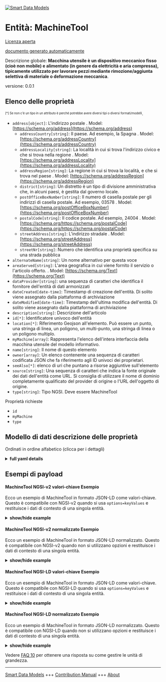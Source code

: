 <!-- 10-Header -->  
[![Smart Data Models](https://smartdatamodels.org/wp-content/uploads/2022/01/SmartDataModels_logo.png "Logo")](https://smartdatamodels.org)  
Entità: MachineTool  
===================<!-- /10-Header -->  
<!-- 15-License -->  
[Licenza aperta](https://github.com/smart-data-models//dataModel.OPCUA/blob/master/MachineTool/LICENSE.md)  
[documento generato automaticamente](https://docs.google.com/presentation/d/e/2PACX-1vTs-Ng5dIAwkg91oTTUdt8ua7woBXhPnwavZ0FxgR8BsAI_Ek3C5q97Nd94HS8KhP-r_quD4H0fgyt3/pub?start=false&loop=false&delayms=3000#slide=id.gb715ace035_0_60)  
<!-- /15-License -->  
<!-- 20-Description -->  
Descrizione globale: **Macchina utensile è un dispositivo meccanico fisso (cioè non mobile) e alimentato (in genere da elettricità e aria compressa), tipicamente utilizzato per lavorare pezzi mediante rimozione/aggiunta selettiva di materiale o deformazione meccanica**.  
versione: 0.0.1  
<!-- /20-Description -->  
<!-- 30-PropertiesList -->  

## Elenco delle proprietà  

<sup><sub>[*] Se non c'è un tipo in un attributo è perché potrebbe avere diversi tipi o diversi formati/modelli</sub></sup>.  
- `address[object]`: L'indirizzo postale  . Model: [https://schema.org/address](https://schema.org/address)	- `addressCountry[string]`: Il paese. Ad esempio, la Spagna  . Model: [https://schema.org/addressCountry](https://schema.org/addressCountry)  
	- `addressLocality[string]`: La località in cui si trova l'indirizzo civico e che si trova nella regione  . Model: [https://schema.org/addressLocality](https://schema.org/addressLocality)  
	- `addressRegion[string]`: La regione in cui si trova la località, e che si trova nel paese  . Model: [https://schema.org/addressRegion](https://schema.org/addressRegion)  
	- `district[string]`: Un distretto è un tipo di divisione amministrativa che, in alcuni paesi, è gestita dal governo locale.    
	- `postOfficeBoxNumber[string]`: Il numero di casella postale per gli indirizzi di casella postale. Ad esempio, 03578  . Model: [https://schema.org/postOfficeBoxNumber](https://schema.org/postOfficeBoxNumber)  
	- `postalCode[string]`: Il codice postale. Ad esempio, 24004  . Model: [https://schema.org/https://schema.org/postalCode](https://schema.org/https://schema.org/postalCode)  
	- `streetAddress[string]`: L'indirizzo stradale  . Model: [https://schema.org/streetAddress](https://schema.org/streetAddress)  
	- `streetNr[string]`: Numero che identifica una proprietà specifica su una strada pubblica    
- `alternateName[string]`: Un nome alternativo per questa voce  - `areaServed[string]`: L'area geografica in cui viene fornito il servizio o l'articolo offerto.  . Model: [https://schema.org/Text](https://schema.org/Text)- `dataProvider[string]`: una sequenza di caratteri che identifica il fornitore dell'entità di dati armonizzati  - `dateCreated[date-time]`: Timestamp di creazione dell'entità. Di solito viene assegnato dalla piattaforma di archiviazione  - `dateModified[date-time]`: Timestamp dell'ultima modifica dell'entità. Di solito viene assegnato dalla piattaforma di archiviazione  - `description[string]`: Descrizione dell'articolo  - `id[*]`: Identificatore univoco dell'entità  - `location[*]`: Riferimento Geojson all'elemento. Può essere un punto, una stringa di linea, un poligono, un multi-punto, una stringa di linea o un poligono multiplo.  - `myMachine[array]`: Rappresenta l'elenco dell'intera interfaccia della macchina utensile del modello informativo.  - `name[string]`: Il nome di questo elemento  - `owner[array]`: Un elenco contenente una sequenza di caratteri codificata JSON che fa riferimento agli ID univoci dei proprietari.  - `seeAlso[*]`: elenco di uri che puntano a risorse aggiuntive sull'elemento  - `source[string]`: Una sequenza di caratteri che indica la fonte originale dei dati dell'entità come URL. Si consiglia di utilizzare il nome di dominio completamente qualificato del provider di origine o l'URL dell'oggetto di origine.  - `type[string]`: Tipo NGSI. Deve essere MachineTool  <!-- /30-PropertiesList -->  
<!-- 35-RequiredProperties -->  
Proprietà richieste  
- `id`  - `myMachine`  - `type`  <!-- /35-RequiredProperties -->  
<!-- 40-NotesYaml -->  
<!-- /40-NotesYaml -->  
<!-- 50-DataModelHeader -->  
## Modello di dati descrizione delle proprietà  
Ordinati in ordine alfabetico (clicca per i dettagli)  
<!-- /50-DataModelHeader -->  
<!-- 60-ModelYaml -->  
<details><summary><strong>full yaml details</strong></summary>    
```yaml  
MachineTool:    
  description: 'MachineTool is a mechanical device which is fixed (i.e. not mobile) and powered (typically by electricity and compressed air), typically used to process workpieces by selective removal/addition of material or mechanical deformation'    
  properties:    
    address:    
      description: The mailing address    
      properties:    
        addressCountry:    
          description: 'The country. For example, Spain'    
          type: string    
          x-ngsi:    
            model: https://schema.org/addressCountry    
            type: Property    
        addressLocality:    
          description: 'The locality in which the street address is, and which is in the region'    
          type: string    
          x-ngsi:    
            model: https://schema.org/addressLocality    
            type: Property    
        addressRegion:    
          description: 'The region in which the locality is, and which is in the country'    
          type: string    
          x-ngsi:    
            model: https://schema.org/addressRegion    
            type: Property    
        district:    
          description: 'A district is a type of administrative division that, in some countries, is managed by the local government'    
          type: string    
          x-ngsi:    
            type: Property    
        postOfficeBoxNumber:    
          description: 'The post office box number for PO box addresses. For example, 03578'    
          type: string    
          x-ngsi:    
            model: https://schema.org/postOfficeBoxNumber    
            type: Property    
        postalCode:    
          description: 'The postal code. For example, 24004'    
          type: string    
          x-ngsi:    
            model: https://schema.org/https://schema.org/postalCode    
            type: Property    
        streetAddress:    
          description: The street address    
          type: string    
          x-ngsi:    
            model: https://schema.org/streetAddress    
            type: Property    
        streetNr:    
          description: Number identifying a specific property on a public street    
          type: string    
          x-ngsi:    
            type: Property    
      type: object    
      x-ngsi:    
        model: https://schema.org/address    
        type: Property    
    alternateName:    
      description: An alternative name for this item    
      type: string    
      x-ngsi:    
        type: Property    
    areaServed:    
      description: The geographic area where a service or offered item is provided    
      type: string    
      x-ngsi:    
        model: https://schema.org/Text    
        type: Property    
    dataProvider:    
      description: A sequence of characters identifying the provider of the harmonised data entity    
      type: string    
      x-ngsi:    
        type: Property    
    dateCreated:    
      description: Entity creation timestamp. This will usually be allocated by the storage platform    
      format: date-time    
      type: string    
      x-ngsi:    
        type: Property    
    dateModified:    
      description: Timestamp of the last modification of the entity. This will usually be allocated by the storage platform    
      format: date-time    
      type: string    
      x-ngsi:    
        type: Property    
    description:    
      description: A description of this item    
      type: string    
      x-ngsi:    
        type: Property    
    id:    
      anyOf:    
        - description: Identifier format of any NGSI entity    
          maxLength: 256    
          minLength: 1    
          pattern: ^[\w\-\.\{\}\$\+\*\[\]`|~^@!,:\\]+$    
          type: string    
          x-ngsi:    
            type: Property    
        - description: Identifier format of any NGSI entity    
          format: uri    
          type: string    
          x-ngsi:    
            type: Property    
      description: Unique identifier of the entity    
      x-ngsi:    
        type: Relationship    
    location:    
      description: 'Geojson reference to the item. It can be Point, LineString, Polygon, MultiPoint, MultiLineString or MultiPolygon'    
      oneOf:    
        - description: Geojson reference to the item. Point    
          properties:    
            bbox:    
              items:    
                type: number    
              minItems: 4    
              type: array    
            coordinates:    
              items:    
                type: number    
              minItems: 2    
              type: array    
            type:    
              enum:    
                - Point    
              type: string    
          required:    
            - type    
            - coordinates    
          title: GeoJSON Point    
          type: object    
          x-ngsi:    
            type: GeoProperty    
        - description: Geojson reference to the item. LineString    
          properties:    
            bbox:    
              items:    
                type: number    
              minItems: 4    
              type: array    
            coordinates:    
              items:    
                items:    
                  type: number    
                minItems: 2    
                type: array    
              minItems: 2    
              type: array    
            type:    
              enum:    
                - LineString    
              type: string    
          required:    
            - type    
            - coordinates    
          title: GeoJSON LineString    
          type: object    
          x-ngsi:    
            type: GeoProperty    
        - description: Geojson reference to the item. Polygon    
          properties:    
            bbox:    
              items:    
                type: number    
              minItems: 4    
              type: array    
            coordinates:    
              items:    
                items:    
                  items:    
                    type: number    
                  minItems: 2    
                  type: array    
                minItems: 4    
                type: array    
              type: array    
            type:    
              enum:    
                - Polygon    
              type: string    
          required:    
            - type    
            - coordinates    
          title: GeoJSON Polygon    
          type: object    
          x-ngsi:    
            type: GeoProperty    
        - description: Geojson reference to the item. MultiPoint    
          properties:    
            bbox:    
              items:    
                type: number    
              minItems: 4    
              type: array    
            coordinates:    
              items:    
                items:    
                  type: number    
                minItems: 2    
                type: array    
              type: array    
            type:    
              enum:    
                - MultiPoint    
              type: string    
          required:    
            - type    
            - coordinates    
          title: GeoJSON MultiPoint    
          type: object    
          x-ngsi:    
            type: GeoProperty    
        - description: Geojson reference to the item. MultiLineString    
          properties:    
            bbox:    
              items:    
                type: number    
              minItems: 4    
              type: array    
            coordinates:    
              items:    
                items:    
                  items:    
                    type: number    
                  minItems: 2    
                  type: array    
                minItems: 2    
                type: array    
              type: array    
            type:    
              enum:    
                - MultiLineString    
              type: string    
          required:    
            - type    
            - coordinates    
          title: GeoJSON MultiLineString    
          type: object    
          x-ngsi:    
            type: GeoProperty    
        - description: Geojson reference to the item. MultiLineString    
          properties:    
            bbox:    
              items:    
                type: number    
              minItems: 4    
              type: array    
            coordinates:    
              items:    
                items:    
                  items:    
                    items:    
                      type: number    
                    minItems: 2    
                    type: array    
                  minItems: 4    
                  type: array    
                type: array    
              type: array    
            type:    
              enum:    
                - MultiPolygon    
              type: string    
          required:    
            - type    
            - coordinates    
          title: GeoJSON MultiPolygon    
          type: object    
          x-ngsi:    
            type: GeoProperty    
      x-ngsi:    
        type: GeoProperty    
    myMachine:    
      description: It represents the list of entire machine tool interface of the information model    
      items:    
        description: It represents the entire machine tool interface of the information model    
        properties:    
          components:    
            description: ""    
            items:    
              description: (I have included this here because we need an structure of this array)    
              type: string    
              x-ngsi:    
                type: Property    
            type: array    
            x-ngsi:    
              type: Property    
          equipment:    
            description: It describes elements that are an inseparable part of the machine    
            properties:    
              tools:    
                description: 'It provides here shall contain the tools that are present in the machine and the magazines the machine has automated access to. '    
                items:    
                  description: It contains the description of the item    
                  properties:    
                    nodeVersion:    
                      description: It identifies the version node    
                      type: string    
                      x-ngsi:    
                        type: Property    
                    toolN:    
                      description: Property.It Identifies the tool-n    
                      properties:    
                        identifier:    
                          description: 'It is a unique identifier for a tool. '    
                          type: string    
                          x-ngsi:    
                            type: Property    
                        location:    
                          description: 'It indicates where the tool is located, '    
                          properties:    
                            name:    
                              description: It specifies a name for the tool’s location (e.g. the tool magazine)    
                              type: string    
                              x-ngsi:    
                                type: Property    
                            placeNumber:    
                              description: It identifies the place number at this location    
                              type: number    
                              x-ngsi:    
                                type: Property    
                          type: object    
                          x-ngsi:    
                            type: Property    
                        name:    
                          description: 'It is used to name a tool to ease recognition. '    
                          type: string    
                          x-ngsi:    
                            type: Property    
                      type: object    
                  type: object    
                  x-ngsi:    
                    type: Property    
                type: array    
                x-ngsi:    
                  type: Property    
            type: object    
            x-ngsi:    
              type: Property    
          identification:    
            description: It describes the Machine Tools information model holds static data which shall uniquely identify a machine tool among a pool of the machine tool operating entity    
            properties:    
              softwareIdentification:    
                description: 'It contains the machine tool’s software identification information. It allows to add multiple software items, e.g. one for each of PLC, NC and HMI'    
                properties:    
                  hmi:    
                    description: 'Property.It provides a description of the hmi '    
                    properties:    
                      identifier:    
                        description: 'It provides an identifier to distinguish the software component. '    
                        type: string    
                        x-ngsi:    
                          type: Property    
                      manufacturer:    
                        description: 'It refers to the manufacturer/producer of the software. '    
                        type: string    
                        x-ngsi:    
                          type: Property    
                      softwareRevision:    
                        description: 'It provides a string representation of the version or revision level of the software component, the software/firmware of a hardware component. Examples are: “PLL01 1.10.0.3”, “V05.01.01.15”, “3.1 R1293”, “70.0.1” '    
                        type: string    
                        x-ngsi:    
                          type: Property    
                    type: object    
                  machineSoftware:    
                    description: It identifies a machine software    
                    properties:    
                      identifier:    
                        description: It provides an identifier to distinguish the software component    
                        type: string    
                        x-ngsi:    
                          type: Property    
                      manufacturer:    
                        description: It refers to the manufacturer/producer of the software    
                        type: string    
                        x-ngsi:    
                          type: Property    
                      softwareRevision:    
                        description: 'It provides a string representation of the version or revision level of the software component, the software/firmware of a hardware component. Examples are: “PLL01 1.10.0.3”, “V05.01.01.15”, “3.1 R1293”, “70.0.1”'    
                        type: string    
                        x-ngsi:    
                          type: Property    
                    type: object    
                    x-ngsi:    
                      type: Property    
                type: object    
                x-ngsi:    
                  type: Property    
            type: object    
            x-ngsi:    
              type: Property    
          monitoring:    
            description: It contains the monitoring information of the machine tool and its subsystems    
            properties:    
              machineTool:    
                description: It provides overall monitoring information of the machine tool    
                properties:    
                  feedOverride:    
                    description: It is the combined actual feed override value that is effective for the manufacturing program of the machine tool    
                    type: number    
                    x-ngsi:    
                      type: Property    
                  isWarmUp:    
                    description: 'It being True indicates if the machine tool is performing a warmup task. A warmup is not used for production, it is the mode used to reach a stable operating point for the machine tool. An example is reaching the optimal operating temperature. This might be indicated by a hardware switch on the machine tool, a special control command, a special production program (referenced by program name) or otherwise'    
                    type: boolean    
                    x-ngsi:    
                      type: Property    
                  operationMode:    
                    description: 'It contains a Machine Operation Mode value as defined. It is an enum derived from the MO modes of machinery functional safety standards. For a machine adhering to such a standard, this property shall show the respective mode. For a machine not adhering to such a standard, this property shall be filled with the appropriate mode available from the Machine Operation Mode Enum'    
                    type: number    
                    x-ngsi:    
                      type: Property    
                  powerOnDuration:    
                    description: 'It is the duration the machine has been powered, meaning all systems have line voltage. It is counted in full hours. This value only increases during the lifetime of the machine and is not reset when the machine is power cycled'    
                    type: number    
                    x-ngsi:    
                      type: Property    
                type: object    
                x-ngsi:    
                  type: Property    
              monitoredElementN:    
                description: It describers the element-n monitored    
                properties:    
                  name:    
                    description: It refers to a name of the element    
                    type: string    
                    x-ngsi:    
                      type: Property    
                type: object    
                x-ngsi:    
                  type: Property    
              stacklight:    
                description: It contains the information about a stacklight’s composition and status    
                items:    
                  description: 'It describes one item '    
                  properties:    
                    signalColor:    
                      description: It specifies the color of the signal    
                      type: number    
                      x-ngsi:    
                        type: Property    
                    signalMode:    
                      description: It specifies the mode of the signal    
                      type: number    
                      x-ngsi:    
                        type: Property    
                    signalOn:    
                      description: It specifies if the signal  is On    
                      type: boolean    
                      x-ngsi:    
                        type: Property    
                  type: object    
                  x-ngsi:    
                    type: Property    
                type: array    
                x-ngsi:    
                  type: Property    
            type: object    
            x-ngsi:    
              type: Property    
          notification:    
            description: It is used to structure information given in the MachineTool. It groups the messages and alerts of the machine and contains the prognoses for the machining operation    
            properties:    
              messages:    
                description: 'It is used to define the object sending events. These events are used for errors, warnings and messages'    
                items:    
                  description: 'It is used to define the object event. This event is used for errors, warnings and messages'    
                  properties:    
                    alertType:    
                      description: It defines an alert type    
                      properties:    
                        errorCode:    
                          description: Identifies an error code    
                          type: string    
                          x-ngsi:    
                            type: Property    
                      type: object    
                      x-ngsi:    
                        type: Property    
                    notificationEventType:    
                      description: Defines an Event Notification Type    
                      properties:    
                        identifier:    
                          description: Identifies an Event Notification Type    
                          type: string    
                          x-ngsi:    
                            type: Property    
                      type: object    
                      x-ngsi:    
                        type: Property    
                  type: object    
                  x-ngsi:    
                    type: Property    
                type: array    
                x-ngsi:    
                  type: Property    
              prognoses:    
                description: It contains a list of the current prognoses for machine operation. Reliability for any prognosis in the list will rely on the specific case and cannot be guaranteed to be precise    
                items:    
                  description: It contains a prognosis for machine operation    
                  properties:    
                    nodeVersion:    
                      description: Identifies a node version    
                      type: string    
                      x-ngsi:    
                        type: Property    
                    prognosisN:    
                      description: It contains a prognosis N for machine operation    
                      properties:    
                        predictedTime:    
                          description: 'It is used to indicate the point in time the predicted user interaction will become necessary. '    
                          type: string    
                          x-ngsi:    
                            type: Property    
                      type: object    
                      x-ngsi:    
                        type: Property    
                  type: object    
                  x-ngsi:    
                    type: Property    
                type: array    
                x-ngsi:    
                  type: Property    
            type: object    
            x-ngsi:    
              type: Property    
          production:    
            description: It is used to structure information given in the MachineTool. It groups the information about the production plan and the production statistics    
            properties:    
              activeProgram:    
                description: It is used to represent programs that are currently running within the machine    
                properties:    
                  jobIdentifier:    
                    description: It holds the same content as the Identifier Property of the Production Object instance this program is used in    
                    type: string    
                    x-ngsi:    
                      type: Property    
                  jobNodeId:    
                    description: It contains the NodeId of the Production Object instance this program is used in    
                    type: number    
                    x-ngsi:    
                      type: Property    
                  state:    
                    description: It is inherited from the Production Program Type and override to be mandatory    
                    type: number    
                    x-ngsi:    
                      type: Property    
                type: object    
                x-ngsi:    
                  type: Property    
              productionPlan:    
                description: 'It  is a type used for structuring objects of Production Job Type in an ordered list structure. '    
                items:    
                  description: It provides aggregated production data for running a sequence to produce several parts after one preparation mounting    
                  properties:    
                    customerOrderIdentifier:    
                      description: 'It is used to reference the customer order this job belongs to. This information often originates from an external system handling production organisation '    
                      type: string    
                      x-ngsi:    
                        type: Property    
                    identifier:    
                      description: 'It is the identifier of the job '    
                      type: string    
                      x-ngsi:    
                        type: Property    
                    orderIdentifier:    
                      description: It is used to reference a company internal order the job belongs to. This information often originates from an external system handling production organisation    
                      type: string    
                      x-ngsi:    
                        type: Property    
                    partSets:    
                      description: 'It contains a list of Production Part Set Type nodes related to the job. It is a list of the part sets, which contain the parts produced in the current run of the job. '    
                      items:    
                        description: It is used to group parts within a production job. It also contains information about the parts in the group    
                        properties:    
                          partSetN:    
                            description: It describes parts-N within a production job    
                            properties:    
                              containsMixedParts:    
                                description: It indicates if the parts in a Production Part Set may be different from each other (True) or if they are parts of the same type (False)    
                                type: boolean    
                                x-ngsi:    
                                  type: Property    
                              name:    
                                description: It is used to specify the type of parts in a group    
                                type: string    
                                x-ngsi:    
                                  type: Property    
                              partsCompletedPerRun:    
                                description: It indicates how many parts of this group have been completed in the current run of the job. This counter does not give any indication about the part quality    
                                type: integer    
                                x-ngsi:    
                                  type: Property    
                              partsPerRun:    
                                description: It contains a list of the parts in the current run of the job    
                                items:    
                                type: array    
                                x-ngsi:    
                                  type: Property    
                              partsPlannedPerRun:    
                                description: It indicates how many of the parts in this group are intended to be produced in one run of a job    
                                type: integer    
                                x-ngsi:    
                                  type: Property    
                            type: object    
                            x-ngsi:    
                              type: Property    
                        type: object    
                        x-ngsi:    
                          type: Property    
                      type: array    
                      x-ngsi:    
                        type: Property    
                    partsCompleted:    
                      description: 'It indicates how many parts have been completed in the current job including all runs. This counter does not give any indication about the part quality. '    
                      type: number    
                      x-ngsi:    
                        type: Property    
                    partsGood:    
                      description: It indicates how many good parts have been completed in the current job including all runs    
                      type: number    
                      x-ngsi:    
                        type: Property    
                    productionPrograms:    
                      description: 'It contains a list of Production Program nodes representing the programs used in the job. '    
                      properties:    
                        name:    
                          description: It is used to distinguish and identify programs on a machine    
                          type: string    
                          x-ngsi:    
                            type: Property    
                        numberInList:    
                          description: 'It is used to enumerate Production Program  instances used as list elements. This index shall be 0 for the first list element and increase by one for each subsequent list element. If nodes are deleted from the list or inserted into the list, the NumberInList has to be adjusted for all following nodes in the list, such that the NumberInList elements always form a sequential series of numbers'    
                          type: integer    
                          x-ngsi:    
                            type: Property    
                        state:    
                          description: 'It indicates the current state the job is in and the transition used to get into this state. '    
                          type: integer    
                          x-ngsi:    
                            type: Property    
                      type: object    
                      x-ngsi:    
                        type: Property    
                    runsCompleted:    
                      description: 'It is a counter that increases after each completed run of the job. This means, the run was not aborted and finished regularly. This counter does not give any indication about the part quality'    
                      type: number    
                      x-ngsi:    
                        type: Property    
                    runsPlanned:    
                      description: 'It indicates how many times a job should be executed. '    
                      type: number    
                      x-ngsi:    
                        type: Property    
                    state:    
                      description: It indicates the current state the job is in and the transition used to get into this state    
                      type: number    
                      x-ngsi:    
                        type: Property    
                  type: object    
                  x-ngsi:    
                    type: Property    
                type: array    
                x-ngsi:    
                  type: Property    
              statistics:    
                description: 'It is the object that contains statistics information related to production. '    
                items:    
                  description: Item statistic    
                  properties:    
                    partsProducedInLifetime:    
                      description: 'It is the counter for the total number of produced parts during the machine’s lifetime. The exact way this number is acquired may differ between different machines. '    
                      type: number    
                      x-ngsi:    
                        type: Property    
                  type: object    
                  x-ngsi:    
                    type: Property    
                type: array    
                x-ngsi:    
                  type: Property    
            type: object    
            x-ngsi:    
              type: Property    
        type: object    
        x-ngsi:    
          type: Property    
      type: array    
      x-ngsi:    
        type: Property    
    name:    
      description: The name of this item    
      type: string    
      x-ngsi:    
        type: Property    
    owner:    
      description: A List containing a JSON encoded sequence of characters referencing the unique Ids of the owner(s)    
      items:    
        anyOf:    
          - description: Identifier format of any NGSI entity    
            maxLength: 256    
            minLength: 1    
            pattern: ^[\w\-\.\{\}\$\+\*\[\]`|~^@!,:\\]+$    
            type: string    
            x-ngsi:    
              type: Property    
          - description: Identifier format of any NGSI entity    
            format: uri    
            type: string    
            x-ngsi:    
              type: Property    
        description: Unique identifier of the entity    
        x-ngsi:    
          type: Relationship    
      type: array    
      x-ngsi:    
        type: Property    
    seeAlso:    
      description: list of uri pointing to additional resources about the item    
      oneOf:    
        - items:    
            format: uri    
            type: string    
          minItems: 1    
          type: array    
        - format: uri    
          type: string    
      x-ngsi:    
        type: Property    
    source:    
      description: 'A sequence of characters giving the original source of the entity data as a URL. Recommended to be the fully qualified domain name of the source provider, or the URL to the source object'    
      type: string    
      x-ngsi:    
        type: Property    
    type:    
      description: NGSI type. It has to be MachineTool    
      enum:    
        - MachineTool    
      type: string    
      x-ngsi:    
        type: Property    
  required:    
    - id    
    - type    
    - myMachine    
  type: object    
  x-derived-from: https://reference.opcfoundation.org/MachineTool/v101/docs    
  x-disclaimer: 'Redistribution and use in source and binary forms, with or without modification, are permitted  provided that the license conditions are met. Copyleft (c) 2025 Contributors to Smart Data Models Program'    
  x-license-url: https://github.com/smart-data-models/dataModel.OPCUA/blob/master/MachineTool/LICENSE.md    
  x-model-schema: https://smart-data-models.github.io/dataModel.MachineTool/MachineTool/schema.json    
  x-model-tags: MachineTool    
  x-version: 0.0.1    
```  
</details>    
<!-- /60-ModelYaml -->  
<!-- 70-MiddleNotes -->  
<!-- /70-MiddleNotes -->  
<!-- 80-Examples -->  
## Esempi di payload  
#### MachineTool NGSI-v2 valori-chiave Esempio  
Ecco un esempio di MachineTool in formato JSON-LD come valori-chiave. Questo è compatibile con NGSI-v2 quando si usa `options=keyValues` e restituisce i dati di contesto di una singola entità.  
<details><summary><strong>show/hide example</strong></summary>    
```json  
{  
  "id": "MachineTool:001",  
  "type": "MachineTool",  
  "myMachine": [  
    {  
      "notification": {  
        "messages": [  
          {  
            "alertType": {  
              "errorCode": "334"  
            },  
            "notificationEventType": {  
              "identifier": "1"  
            }  
          }  
        ],  
        "prognoses": [  
          {  
            "prognosisN": {  
              "predictedTime": "09:59:01Z"  
            },  
            "nodeVersion": "2"  
          }  
        ]  
      },  
      "production": {  
        "activeProgram": {  
          "jobNodeId": 1,  
          "jobIdentifier": "JobIdentifier",  
          "state": 1  
        },  
        "productionPlan": [  
          {  
            "customerOrderIdentifier": "CustomerOrderIdentifier",  
            "identifier": "Identifier",  
            "orderIdentifier": "OrderIdentifier",  
            "partsCompleted": 1,  
            "partSets": [  
              {  
                "partSetN": {  
                  "name": "",  
                  "partsPlannedPerRun": 0,  
                  "partsCompletedPerRun": 0,  
                  "partsPerRun": [  
                    {  
                      "customerOrderIdentifier": "CustomerOrderIdentifier",  
                      "name": "Name",  
                      "identifier": "Identifier",  
                      "partQuality": 0,  
                      "processIrregularity": 0,  
                      "state": 0  
                    }  
                  ],  
                  "containsMixedParts": true  
                }  
              }  
            ],  
            "partsGood": 1,  
            "productionPrograms": {  
              "name": "Name",  
              "numberInList": 0,  
              "state": 0  
            },  
            "runsCompleted": 2,  
            "runsPlanned": 3,  
            "state": 0  
          }  
        ],  
        "statistics": [  
          {  
            "partsProducedInLifetime": 1  
          }  
        ]  
      },  
      "identification": {  
        "softwareIdentification": {  
          "machineSoftware": {  
            "softwareRevision": "0.5-Beta",  
            "identifier": "MachineSoftware",  
            "manufacturer": "AManufacturer"  
          },  
          "hmi": {  
            "softwareRevision": "1.5",  
            "identifier": "HMI-DesktopX",  
            "manufacturer": "BManufacturer"  
          }  
        }  
      },  
      "equipment": {  
        "tools": [  
          {  
            "toolN": {  
              "name": "Name",  
              "identifier": "Identifier",  
              "location": {  
                "name": "Name",  
                "placeNumber": 0  
              }  
            },  
            "nodeVersion": "NodeVersion"  
          }  
        ]  
      },  
      "monitoring": {  
        "monitoredElementN": {  
          "name": "MonitoredElement_0"  
        },  
        "machineTool": {  
          "feedOverride": 0,  
          "powerOnDuration": 1,  
          "operationMode": 2,  
          "isWarmUp": false  
        },  
        "stacklight": [  
          {  
            "signalOn": true,  
            "signalColor": 0,  
            "signalMode": 0  
          }  
        ]  
      }  
    }  
  ]  
}  
```  
</details>  
#### MachineTool NGSI-v2 normalizzato Esempio  
Ecco un esempio di MachineTool in formato JSON-LD normalizzato. Questo è compatibile con NGSI-v2 quando non si utilizzano opzioni e restituisce i dati di contesto di una singola entità.  
<details><summary><strong>show/hide example</strong></summary>    
```json  
{  
  "id": "MachineTool",  
  "type": "MachineTool",  
  "myMachine": {  
    "type": "array",  
    "value": [  
      {  
        "notification": {  
          "type": "StructuredValue",  
          "value": {  
            "messages": [  
              {  
                "type": "StructuredValue",  
                "value": {  
                  "alertType": {  
                    "type": "StructuredValue",  
                    "value": {  
                      "errorCode": "334"  
                    }  
                  },  
                  "notificationEventType": {  
                    "type": "StructuredValue",  
                    "value": {  
                      "identifier": "1"  
                    }  
                  }  
                }  
              }  
            ],  
            "prognoses": [  
              {  
                "type": "StructuredValue",  
                "value": {  
                  "prognosisN": {  
                    "type": "StructuredValue",  
                    "value": {  
                      "predictedTime": "09:59:01Z"  
                    }  
                  },  
                  "nodeVersion": "2"  
                }  
              }  
            ]  
          }  
        },  
        "production": {  
          "type": "StructuredValue",  
          "value": {  
            "activeProgram": {  
              "type": "StructuredValue",  
              "value": {  
                "jobNodeId": 1,  
                "jobIdentifier": "JobIdentifier",  
                "state": 1  
              }  
            },  
            "productionPlan": [  
              {  
                "type": "StructuredValue",  
                "value": {  
                  "customerOrderIdentifier": "CustomerOrderIdentifier",  
                  "identifier": "Identifier",  
                  "orderIdentifier": "OrderIdentifier",  
                  "partsCompleted": 1,  
                  "partSets": [  
                    {  
                      "type": "StructuredValue",  
                      "value": {  
                        "partSetN": {  
                          "type": "StructuredValue",  
                          "value": {  
                            "name": "",  
                            "partsPlannedPerRun": 0,  
                            "partsCompletedPerRun": 0,  
                            "partsPerRun": [  
                              {  
                                "customerOrderIdentifier": "CustomerOrderIdentifier",  
                                "name": "Name",  
                                "identifier": "Identifier",  
                                "partQuality": 0,  
                                "processIrregularity": 0,  
                                "state": 0  
                              }  
                            ],  
                            "containsMixedParts": true  
                          }  
                        }  
                      }  
                    }  
                  ],  
                  "partsGood": 1,  
                  "productionPrograms": {  
                    "type": "StructuredValue",  
                    "value": {  
                      "name": "Name",  
                      "numberInList": 0,  
                      "state": 0  
                    }  
                  },  
                  "runsCompleted": 2,  
                  "runsPlanned": 3,  
                  "state": 0  
                }  
              }  
            ],  
            "statistics": [  
              {  
                "type": "StructuredValue",  
                "value": {  
                  "partsProducedInLifetime": 1  
                }  
              }  
            ]  
          }  
        },  
        "identification": {  
          "type": "StructuredValue",  
          "value": {  
            "softwareIdentification": {  
              "type": "StructuredValue",  
              "value": {  
                "machineSoftware": {  
                  "type": "StructuredValue",  
                  "value": {  
                    "softwareRevision": "0.5-Beta",  
                    "identifier": "MachineSoftware",  
                    "manufacturer": "AManufacturer"  
                  }  
                },  
                "hmi": {  
                  "type": "StructuredValue",  
                  "value": {  
                    "softwareRevision": "1.5",  
                    "identifier": "HMI-DesktopX",  
                    "manufacturer": "BManufacturer"  
                  }  
                }  
              }  
            }  
          }  
        },  
        "equipment": {  
          "type": "StructuredValue",  
          "value": {  
            "tools": [  
              {  
                "type": "StructuredValue",  
                "value": {  
                  "toolN": {  
                    "name": "Name",  
                    "identifier": "Identifier",  
                    "location": {  
                      "type": "StructuredValue",  
                      "value": {  
                        "name": "Name",  
                        "placeNumber": 0  
                      }  
                    }  
                  },  
                  "nodeVersion": "NodeVersion"  
                }  
              }  
            ]  
          }  
        },  
        "monitoring": {  
          "type": "StructuredValue",  
          "value": {  
            "monitoredElementN": {  
              "type": "StructuredValue",  
              "value": {  
                "name": "MonitoredElement_0"  
              }  
            },  
            "machineTool": {  
              "type": "StructuredValue",  
              "value": {  
                "feedOverride": 0,  
                "powerOnDuration": 1,  
                "operationMode": 2,  
                "isWarmUp": false  
              }  
            },  
            "stacklight": [  
              {  
                "type": "StructuredValue",  
                "value": {  
                  "signalOn": true,  
                  "signalColor": 0,  
                  "signalMode": 0  
                }  
              }  
            ]  
          }  
        }  
      }  
    ]  
  }  
}  
```  
</details>  
#### MachineTool NGSI-LD valori-chiave Esempio  
Ecco un esempio di MachineTool in formato JSON-LD come valori-chiave. Questo è compatibile con NGSI-LD quando si usa `options=keyValues` e restituisce i dati di contesto di una singola entità.  
<details><summary><strong>show/hide example</strong></summary>    
```json  
{  
  "id": "urn:ngsi-ld:MachineTool:MachineTool",  
  "type": "MachineTool",  
  "myMachine": [  
    {  
      "notification": {  
        "messages": [  
          {  
            "alertType": {  
              "errorCode": "334"  
            },  
            "notificationEventType": {  
              "identifier": "1"  
            }  
          }  
        ],  
        "prognoses": [  
          {  
            "prognosisN": {  
              "predictedTime": "09:59:01Z"  
            },  
            "nodeVersion": "2"  
          }  
        ]  
      },  
      "production": {  
        "activeProgram": {  
          "jobNodeId": 1,  
          "jobIdentifier": "JobIdentifier",  
          "state": 1  
        },  
        "productionPlan": [  
          {  
            "customerOrderIdentifier": "CustomerOrderIdentifier",  
            "identifier": "Identifier",  
            "orderIdentifier": "OrderIdentifier",  
            "partsCompleted": 1,  
            "partSets": [  
              {  
                "partSetN": {  
                  "name": "",  
                  "partsPlannedPerRun": 0,  
                  "partsCompletedPerRun": 0,  
                  "partsPerRun": [  
                    {  
                      "customerOrderIdentifier": "CustomerOrderIdentifier",  
                      "name": "Name",  
                      "identifier": "Identifier",  
                      "partQuality": 0,  
                      "processIrregularity": 0,  
                      "state": 0  
                    }  
                  ],  
                  "containsMixedParts": true  
                }  
              }  
            ],  
            "partsGood": 1,  
            "productionPrograms": {  
              "name": "Name",  
              "numberInList": 0,  
              "state": 0  
            },  
            "runsCompleted": 2,  
            "runsPlanned": 3,  
            "state": 0  
          }  
        ],  
        "statistics": [  
          {  
            "partsProducedInLifetime": 1  
          }  
        ]  
      },  
      "identification": {  
        "softwareIdentification": {  
          "machineSoftware": {  
            "softwareRevision": "0.5-Beta",  
            "identifier": "MachineSoftware",  
            "manufacturer": "AManufacturer"  
          },  
          "hmi": {  
            "softwareRevision": "1.5",  
            "identifier": "HMI-DesktopX",  
            "manufacturer": "BManufacturer"  
          }  
        }  
      },  
      "equipment": {  
        "tools": [  
          {  
            "toolN": {  
              "name": "Name",  
              "identifier": "Identifier",  
              "location": {  
                "name": "Name",  
                "placeNumber": 0  
              }  
            },  
            "nodeVersion": "NodeVersion"  
          }  
        ]  
      },  
      "monitoring": {  
        "monitoredElementN": {  
          "name": "MonitoredElement_0"  
        },  
        "machineTool": {  
          "feedOverride": 0,  
          "powerOnDuration": 1,  
          "operationMode": 2,  
          "isWarmUp": false  
        },  
        "stacklight": [  
          {  
            "signalOn": true,  
            "signalColor": 0,  
            "signalMode": 0  
          }  
        ]  
      }  
    }  
  ],  
  "@context": [  
    "https://raw.githubusercontent.com/smart-data-models/dataModel.OPCUA/master/context.jsonld"  
  ]  
}  
```  
</details>  
#### MachineTool NGSI-LD normalizzato Esempio  
Ecco un esempio di MachineTool in formato JSON-LD normalizzato. Questo è compatibile con NGSI-LD quando non si utilizzano opzioni e restituisce i dati di contesto di una singola entità.  
<details><summary><strong>show/hide example</strong></summary>    
```json  
{  
  "id": "urn:ngsi-ld:MachineTool:MachineTool",  
  "type": "MachineTool",  
  "myMachine": {  
    "type": "Property",  
    "value": {  
      "notification": {  
        "type": "Property",  
        "value": {  
          "messages": [  
            {  
              "type": "Property",  
              "alertType": {  
                "type": "Property",  
                "value": {  
                  "errorCode": "334"  
                }  
              },  
              "notificationEventType": {  
                "type": "Property",  
                "value": {  
                  "identifier": "1"  
                }  
              }  
            }  
          ],  
          "prognoses": [  
            {  
              "type": "Property",  
              "value": {  
                "prognosisN": {  
                  "type": "Property",  
                  "value": {  
                    "predictedTime": "09:59:01Z"  
                  }  
                },  
                "nodeVersion": "2"  
              }  
            }  
          ]  
        }  
      },  
      "production": {  
        "type": "Property",  
        "value": {  
          "activeProgram": {  
            "type": "Property",  
            "value": {  
              "jobNodeId": 1,  
              "jobIdentifier": "JobIdentifier",  
              "state": 1  
            }  
          },  
          "productionPlan": [  
            {  
              "type": "Property",  
              "value": {  
                "customerOrderIdentifier": "CustomerOrderIdentifier",  
                "identifier": "Identifier",  
                "orderIdentifier": "OrderIdentifier",  
                "partsCompleted": 1,  
                "partSets": [  
                  {  
                    "type": "Property",  
                    "value": {  
                      "partSetN": {  
                        "type": "Property",  
                        "value": {  
                          "name": "Name",  
                          "partsPlannedPerRun": 0,  
                          "partsCompletedPerRun": 0,  
                          "partsPerRun": [  
                            {  
                              "type": "Property",  
                              "value": {  
                                "customerOrderIdentifier": "CustomerOrderIdentifier",  
                                "name": "Name",  
                                "identifier": "Identifier",  
                                "partQuality": 0,  
                                "processIrregularity": 0,  
                                "state": 0  
                              }  
                            }  
                          ],  
                          "containsMixedParts": true  
                        }  
                      }  
                    }  
                  }  
                ],  
                "partsGood": 1,  
                "productionPrograms": {  
                  "type": "Property",  
                  "value": {  
                    "name": "Name",  
                    "numberInList": 0,  
                    "state": 0  
                  }  
                },  
                "runsCompleted": 2,  
                "runsPlanned": 3,  
                "state": 0  
              }  
            }  
          ],  
          "statistics": {  
            "type": "Property",  
            "value": [  
              {  
                "partsProducedInLifetime": 1  
              }  
            ]  
          }  
        }  
      },  
      "identification": {  
        "type": "Property",  
        "value": {  
          "softwareIdentification": {  
            "type": "Property",  
            "value": {  
              "machineSoftware": {  
                "type": "Property",  
                "value": {  
                  "softwareRevision": "0.5-Beta",  
                  "identifier": "MachineSoftware",  
                  "manufacturer": "AManufacturer"  
                }  
              },  
              "hmi": {  
                "type": "Property",  
                "value": {  
                  "softwareRevision": "1.5",  
                  "identifier": "HMI-DesktopX",  
                  "manufacturer": "BManufacturer"  
                }  
              }  
            }  
          }  
        }  
      },  
      "equipment": {  
        "type": "Property",  
        "value": {  
          "tools": [  
            {  
              "type": "Property",  
              "value": {  
                "toolN": {  
                  "type": "Property",  
                  "value": {  
                    "name": "Name",  
                    "identifier": "Identifier",  
                    "location": {  
                      "type": "Property",  
                      "value": {  
                        "name": "Name",  
                        "placeNumber": 0  
                      }  
                    }  
                  },  
                  "nodeVersion": "NodeVersion"  
                }  
              }  
            }  
          ]  
        }  
      },  
      "monitoring": {  
        "type": "Property",  
        "value": {  
          "monitoredElementN": {  
            "type": "Property",  
            "value": {  
              "name": "MonitoredElement_0"  
            }  
          },  
          "machineTool": {  
            "type": "Property",  
            "value": {  
              "feedOverride": 0,  
              "powerOnDuration": 1,  
              "operationMode": 2,  
              "isWarmUp": false  
            }  
          },  
          "stacklight": {  
            "type": "Property",  
            "value": [  
              {  
                "signalOn": true,  
                "signalColor": 0,  
                "signalMode": 0  
              }  
            ]  
          }  
        }  
      }  
    }  
  },  
  "@context": [  
    "https://raw.githubusercontent.com/smart-data-models/dataModel.OPCUA/master/context.jsonld"  
  ]  
}  
```  
</details><!-- /80-Examples -->  
<!-- 90-FooterNotes -->  
<!-- /90-FooterNotes -->  
<!-- 95-Units -->  
Vedere [FAQ 10](https://smartdatamodels.org/index.php/faqs/) per ottenere una risposta su come gestire le unità di grandezza.  
<!-- /95-Units -->  
<!-- 97-LastFooter -->  
---  
[Smart Data Models](https://smartdatamodels.org) +++ [Contribution Manual](https://bit.ly/contribution_manual) +++ [About](https://bit.ly/Introduction_SDM)<!-- /97-LastFooter -->  
